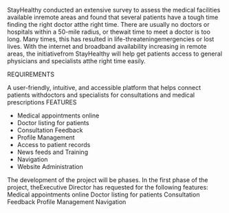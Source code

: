 StayHealthy conducted an extensive survey to assess the medical facilities available inremote areas and found that several patients have a tough time finding the right doctor atthe right time. There are usually no doctors or hospitals within a 50-mile radius, or thewait time to meet a doctor is too long. Many times, this has resulted in life-threateningemergencies or lost lives.
With the internet and broadband availability increasing in remote areas, the initiativefrom StayHealthy will help get patients access to general physicians and specialists atthe right time easily.


REQUIREMENTS

A user-friendly, intuitive, and accessible platform that helps connect patients withdoctors and specialists for consultations and medical prescriptions
FEATURES
- Medical appointments online
- Doctor listing for patients
- Consultation Feedback
- Profile Management
- Access to patient records
- News feeds and Training
- Navigation
- Website Administration

The development of the project will be phases. In the first phase of the project, theExecutive Director has requested for the following features:
Medical appointments online
Doctor listing for patients
Consultation Feedback
Profile Management
Navigation